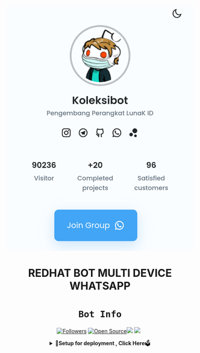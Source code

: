<div align="center">

<a href='https://raw.githubusercontent.com/koleksibot/.github/main/profile/whitehatbot.png'><img src='https://raw.githubusercontent.com/koleksibot/.github/main/profile/whitehatbot.png' type='image'></a>

# **REDHAT BOT MULTI DEVICE WHATSAPP**
  
  
# ```Bot Info```
<p align="center">
<a href="https://github.com/tahaluindo/followers"><img title="Followers" src="https://img.shields.io/github/followers/tahaluindo?color=red&style=flat-square"></a>
<a href="https://github.com/koleksibot/whitehatbot-md"><img title="Open Source" src="https://img.shields.io/badge/Author-tahaluindo.-red?v=103"></a><a href="https://hits.seeyoufarm.com"><img src="https://hits.seeyoufarm.com/api/count/incr/badge.svg?url=https%3A%2F%2Fhits.seeyoufarm.com&count_bg=%2379C83D&title_bg=%23555555&icon=probot.svg&icon_color=%2300FF6D&title=hits&edge_flat=false"/></a>
<a href="https://github.com/koleksibot/whitehatbot-md/graphs/commit-activity"><img height="20" src="https://img.shields.io/badge/Maintained%3F-no-green.svg"></a>&nbsp;&nbsp;
</p>
<p align='center'>
    </p>
<div align="center">  
<details>
    <summary>🎯<b>Setup for deployment , Click Here</b>🗳️

</summary>


<div align="center">
  <p align="center">

## `SETTINGS`

- CHANGE OWNER NUMBER [Here](https://github.com/koleksibot/REDHATBOT-Md/blob/main/settings.js#L24)
- CHANGE OWNER NAME [Here](https://github.com/koleksibot/REDHATBOT-Md/blob/main/settings.js#L27)
- CHANGE BOT NAME [Here](https://github.com/koleksibot/REDHATBOT-Md/blob/main/settings.js#L28)
- DELETE THIS SESSION [Here](https://github.com/koleksibot/REDHATBOT-Md/blob/main/asif615.json)


</p>

## `For Termux/Ssh/Ubuntu/Vps`
```bash
apt update
apt upgrade
pkg update && pkg upgrade
pkg install bash
pkg install libwebp
pkg install git -y
pkg install nodejs -y 
pkg install ffmpeg -y 
pkg install wget
pkg install imagemagick -y
git clone https://github.com/koleksibot/REDHATBOT-Md
cd REDHATBOT-Md
npm start
npm i -g pm2 && pm2 start index.js && pm2 save && pm2 logs
```
 

[![Deploy](https://www.herokucdn.com/deploy/button.svg)](https://heroku.com/deploy?template=https://github.com/koleksibot/T-Md/)
